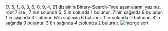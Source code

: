 [7, 5, 1, 8, 3, 6, 0, 9, 4, 2] dizisinin Binary-Search-Tree aşamalarını yazınız.
root 7 ise ;
7'nin solunda 5; 5'in solunda 1 bulunur.
7'nin sağında 8 bulunur.
1'in sağında 3 bulunur.
5'in sağında 6 bulunur.
1'in solunda 0 bulunur.
8'in sağında 9 bulunur.
3'ün sağında 4 ;solunda 2 bulunur.
![merge sort](https://user-images.githubusercontent.com/76733515/181493739-87c00f24-59ff-4255-a822-39a3027a0aae.png)
